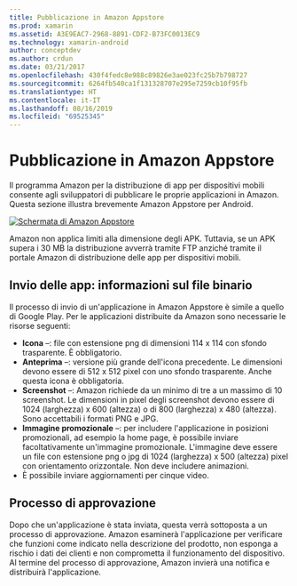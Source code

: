 ```yaml
---
title: Pubblicazione in Amazon Appstore
ms.prod: xamarin
ms.assetid: A3E9EAC7-2968-8891-CDF2-B73FC0013EC9
ms.technology: xamarin-android
author: conceptdev
ms.author: crdun
ms.date: 03/21/2017
ms.openlocfilehash: 430f4fedc8e988c89826e3ae023fc25b7b798727
ms.sourcegitcommit: 6264fb540ca1f131328707e295e7259cb10f95fb
ms.translationtype: HT
ms.contentlocale: it-IT
ms.lasthandoff: 08/16/2019
ms.locfileid: "69525345"
---
```

# <a name="publishing-to-the-amazon-app-store"></a>Pubblicazione in Amazon Appstore

Il programma Amazon per la distribuzione di app per dispositivi mobili consente agli sviluppatori di pubblicare le proprie applicazioni in Amazon. Questa sezione illustra brevemente Amazon Appstore per Android. 

[![Schermata di Amazon Appstore](publishing-to-amazon-images/amazon-app-store.png)](publishing-to-amazon-images/amazon-app-store.png#lightbox)

Amazon non applica limiti alla dimensione degli APK. Tuttavia, se un APK supera i 30 MB la distribuzione avverrà tramite FTP anziché tramite il portale Amazon di distribuzione delle app per dispositivi mobili.


## <a name="submitting-apps-binary-info"></a>Invio delle app: informazioni sul file binario

Il processo di invio di un'applicazione in Amazon Appstore è simile a quello di Google Play. Per le applicazioni distribuite da Amazon sono necessarie le risorse seguenti: 

- **Icona** &ndash;: file con estensione png di dimensioni 114 x 114 con sfondo trasparente. È obbligatorio.
- **Anteprima** &ndash;: versione più grande dell'icona precedente. Le dimensioni devono essere di 512 x 512 pixel con uno sfondo trasparente. Anche questa icona è obbligatoria.
- **Screenshot** &ndash;: Amazon richiede da un minimo di tre a un massimo di 10 screenshot. Le dimensioni in pixel degli screenshot devono essere di 1024 (larghezza) x 600 (altezza) o di 800 (larghezza) x 480 (altezza). Sono accettabili i formati PNG e JPG.
- **Immagine promozionale** &ndash;: per includere l'applicazione in posizioni promozionali, ad esempio la home page, è possibile inviare facoltativamente un'immagine promozionale. L'immagine deve essere un file con estensione png o jpg di 1024 (larghezza) x 500 (altezza) pixel con orientamento orizzontale. Non deve includere animazioni.
- È possibile inviare aggiornamenti per cinque video.



## <a name="approval-process"></a>Processo di approvazione

Dopo che un'applicazione è stata inviata, questa verrà sottoposta a un processo di approvazione.
Amazon esaminerà l'applicazione per verificare che funzioni come indicato nella descrizione del prodotto, non esponga a rischio i dati dei clienti e non comprometta il funzionamento del dispositivo. Al termine del processo di approvazione, Amazon invierà una notifica e distribuirà l'applicazione.

